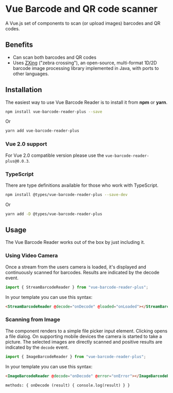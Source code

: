 # Vue Barcode and QR code scanner

A Vue.js set of components to scan (or upload images) barcodes and QR codes.

## Benefits

- Can scan both barcodes and QR codes
- Uses [ZXing](https://github.com/zxing-js/library) ("zebra crossing"), an open-source, multi-format 1D/2D barcode image processing library implemented in Java, with ports to other languages.

## Installation

The easiest way to use Vue Barcode Reader is to install it from **npm** or **yarn**.

```sh
npm install vue-barcode-reader-plus --save
```

Or

```sh
yarn add vue-barcode-reader-plus
```

### Vue 2.0 support

For Vue 2.0 compatible version please use the `vue-barcode-reader-plus@0.0.3`.

### TypeScript

There are type definitions available for those who work with TypeScript.

```sh
npm install @types/vue-barcode-reader-plus --save-dev
```

Or

```sh
yarn add -D @types/vue-barcode-reader-plus
```

## Usage

The Vue Barcode Reader works out of the box by just including it.

### Using Video Camera

Once a stream from the users camera is loaded, it's displayed and continuously scanned for barcodes. Results are indicated by the decode event.

```js
import { StreamBarcodeReader } from "vue-barcode-reader-plus";
```

In your template you can use this syntax:

```html
<StreamBarcodeReader @decode="onDecode" @loaded="onLoaded"></StreamBarcodeReader>
```

### Scanning from Image

The component renders to a simple file picker input element. Clicking opens a file dialog. On supporting mobile devices the camera is started to take a picture. The selected images are directly scanned and positive results are indicated by the `decode` event.

```js
import { ImageBarcodeReader } from "vue-barcode-reader-plus";
```

In your template you can use this syntax:

```html
<ImageBarcodeReader @decode="onDecode" @error="onError"></ImageBarcodeReader>
```

```html
methods: { onDecode (result) { console.log(result) } }
```
